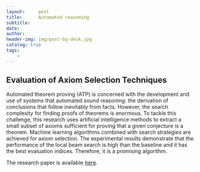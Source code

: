 ```yaml
---
layout:     post
title:      Automated reasoning
subtitle:   
date:       
author:     
header-img: img/post-bg-desk.jpg
catalog: true
tags:
    - 
---
```


## Evaluation of Axiom Selection Techniques

Automated theorem proving (ATP) is concerned with the development and use of systems that automated sound reasoning: the derivation of conclusions that follow inevitably from facts. However, the search complexity for finding proofs of theorems is enormous. To tackle this challenge, this research uses artificial intelligence methods to extract a small subset of axioms sufficient for proving that a given conjecture is a theorem. Machine learning algorithms combined with search strategies are achieved for axiom selection. The experimental results demonstrate that the performance of the local beam search is high than the baseline and it has the best evaluation indices. Therefore, it is a promising algorithm. 

The research paper is available [here](https://youtu.be/s8_IoeiL95I).